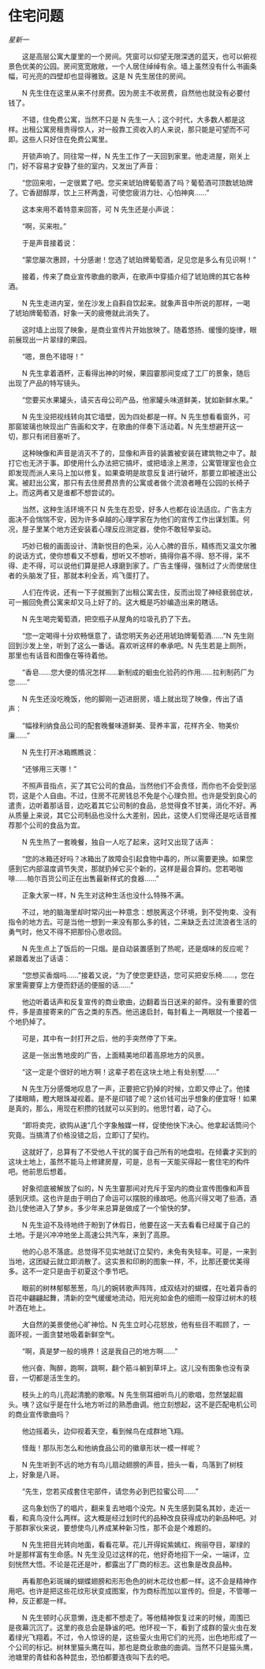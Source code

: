 # 住宅问题

*星新一*

　　这是高层公寓大厦里的一个房间。凭窗可以仰望无限深透的蓝天，也可以俯视景色优美的公园。房间宽宽敞敞，一个人居住绰绰有余。墙上虽然没有什么书画条幅，可光亮的四壁却也显得雅致。这是 N 先生居住的房间。

　　N 先生住在这里从来不付房费。因为房主不收房费，自然他也就没有必要付钱了。

　　不错，住免费公寓，当然不只是 N 先生一人；这个时代，大多数人都是这样。出租公寓房租贵得惊人，对一般靠工资收入的人来说，那只能是可望而不可即。这些人只好住在免费公寓里。

　　开锁声响了。同往常一样，N 先生工作了一天回到家里。他走进屋，刚关上门，好不容易才安静了些的室内，又发出了声音：

　　“您回来啦，一定很累了吧。您买来琥珀牌葡萄酒了吗？葡萄酒可顶数琥珀牌了。它香甜醇厚，饮上三杯两盏，可使您疲消力壮、心怕神爽……”

　　这本来用不着特意来回答，可 N 先生还是小声说：

　　“啊，买来啦。”

　　于是声音接着说：

　　“蒙您屡次惠顾，十分感谢！您选了琥珀牌葡萄酒，足见您是多么有见识啊！”

　　接着，传来了商业宣传歌曲的歌声，在歌声中穿插介绍了琥珀牌的其它各种酒。

　　N 先生走进内室，坐在沙发上自斟自饮起来。就象声音中所说的那样，一喝了琥珀牌葡萄酒，好象一天的疲倦就此消失了。

　　这时墙上出现了映象，是商业宣传片开始放映了。随着悠扬、缓慢的旋律，眼前展现出一片翠绿的果园。

　　“嗯，景色不错呀！”

　　N 先生拿着酒杯，正看得出神的时候，果园霎那间变成了工厂的景象，随后出现了产品的特写镜头。

　　“您要买水果罐头，请买吉母公司产品，他家罐头味道鲜美，犹如新鲜水果。”

　　N 先生没把视线转向其它墙壁，因为四处都是一样。N 先生想看看窗外，可那窗玻璃也映现出广告画和文字，在歌曲的伴奏下活动着。N 先生想避开这一切，那只有闭目塞听了。

　　这种映像和声音是消灭不了的，显像和声音的装置被安装在建筑物之中了。敲打它也无济于事。即使用什么办法把它搞坏，或把墙涂上黑漆，公寓管理室也会立即发现而派人来马上加以修复。如果查明是故意反复进行破坏，那要立即被逐出公寓。被赶出公寓，那只有去住房费昂贵的公寓或者做个流浪者睡在公园的长椅子上。而这两者又是谁都不想尝试的。

　　当然，这种生活环境不只 N 先生在忍受，好多人也都在设法适应。广告主方面决不会惴惴不安，因为许多卓越的心理学家在为他们的宣传工作出谋划策。何况，屋子里某个地方还安装着心理反应测定器，使你不敢轻举妄动。

　　巧妙已极的画面设计、清新悦目的色采，沁人心脾的音乐，精练而又温文尔雅的说话方式，使你想看又不想看，想听又不想听，搞得你喜不得、怒不得，呆不得、走不得，可以说他们算是把人琢磨到家了。广告主懂得，强制过了火而使居住者的头脑发了狂，那就本利全丢，鸡飞蛋打了。

　　人们在传说，还有一下子就搬到了出租公寓去住，反而出现了神经衰弱症状，可一搬回免费公寓来却又马上好了的。这大概是巧妙编造出来的瞎话。

　　N 先生喝完葡萄酒，把空瓶子从屋角的垃圾孔扔了下去。

　　“您一定喝得十分欢畅惬意了，请您明天务必还用琥珀牌葡萄酒……”N 先生刚回到沙发上坐，听到了这么一番话。喜欢听这样的奉承吧。N 先生若是上厕所，那里也有话音和图像在等待着他。

　　“香皂……您大便的情况怎样……新制成的蛔虫化验药的作用……拉利制药厂为您……”

　　N 先生还没吃晚饭，他的脚刚一迈进厨房，墙上就出现了映像，传出了语声：

　　“幅禄利纳食品公司的配套晚餐味道鲜美、营养丰富，花样齐全、物美价廉……”

　　N 先生打开冰箱瞧瞧说：

　　“还够用三天哪！”

　　不照声音指点，买了其它公司的食品，当然他们不会责怪，而你也不会受到惩罚，这是个人自由。不过，住房不花房钱总不免是个心理负担。也许是受到良心的遣责，边听着那话音，边吃着其它公司制的食品，总觉得食不甘美，消化不好。再从质量上来说，其它公司制品也没什么大差别，因此，这使人们觉得还是吃话音推荐那个公司的食品为宜。

　　N 先生热了一套晚餐，独自一人吃了起来，这时又出现了话声：

　　“您的冰箱还好吗？冰箱出了故障会引起食物中毒的，所以需要更换。如果您感到它内部温度调节失灵，那就扔掉它买个新的，这样是最合算的。您若喝咖啡……帕尔百货公司正在出售最新样式的食器……”

　　正象大家一样，N 先生对这种生活也没什么特殊不满。

　　不过，地的脑海里却时常闪出一种意念：想脱离这个环境，到不受拘束、没有指令的地方去。可是当他一想到一来没有那么多的钱，二来缺乏去过流浪者生活的勇气时，他又不得不把那份心思收回。

　　N 先生点上了饭后的一只烟。是自动装置感到了热呢，还是烟味的反应呢？紧跟着发出了话语：

　　“您想买香烟吗……”接着又说，“为了使您更舒适，您可买把安乐椅……，您在家里需要穿上方便而舒适的便服的话……”

　　他边听着话声和反复宣传的商业歌曲，边翻着当日送来的邮件。没有重要的信件，多是直接寄来的广告之类的东西。他迅速启封，每封看上一两眼就一个接着一个地扔掉了。

　　可是，其中有一封打开之后，他的手突然停了下来。

　　这是一张出售地皮的广告，上面精美地印着高原地方的风景。

　　“这一定是个很好的地方啊！这辈子若在这块土地上有处别墅……”

　　N 先生万分感慨地叹息了一声，正要把它扔掉的时候，立即又停止了。他揉了揉眼睛，瞪大眼珠凝视着。是不是印错了呢？这价钱可出乎想象的便宜呀！如果是真的，那么，用现在积攒的钱就可以买到的。他思忖着，动了心。

　　“即将卖完，欲购从速”几个字象触媒一样，促使他快下决心。他拿起话筒问个究竟。当搞清了价格没错之后，立即订了契约。

　　这就好了，总算有了不受他人干扰的属于自己所有的地盘啦。在倾囊才买到的这块土地上，虽然不能马上修建房屋，可是，总有一天能买得起一套住宅的构件吧。他前思后想着。

　　好象彻底被解放了似的，N 先生霎那间对充斥于室内的商业宣传图像和声音感到厌烦。这也许是由于明白了命运可以摆脱的缘故吧。他高兴得又喝了些酒，酒劲儿使他进入了梦乡。多少年来总算是做成了一个愉快的梦。

　　N 先生迫不及待地终于盼到了休假日，他要在这一天去看看已经属于自己的土地。于是兴冲冲地坐上高速公共汽车，来到了高原。

　　他的心总不落底。总觉得不见实地就订立契约，未免有失轻率。可是，一来到当地，这团疑云就立即消散了。这实景和印刷的图象一样，不，比那还要优美得多。这不一定只是由于初夏这个季节吧。

　　眼前的树林郁郁葱葱，鸟儿的婉转歌声阵阵，成双结对的蝴蝶，在吐着异香的百花中翩翩起舞，清新的空气缓缓地流动，阳光宛如金色的细雨一般穿过树木的枝叶洒在地上。

　　大自然的美景使他心旷神恰。N 先生立时心花怒放，他有些目不暇顾了，一面环视，一面贪婪地吸着新鲜空气。

　　“啊，真是梦一般的境界！这是我自己的地方啊……”

　　他兴奋、陶醉，跑啊，跳啊，翻个筋斗躺到草坪上。这儿没有图象也没有录音，一切都是活生生的。

　　枝头上的鸟儿亮起清脆的歌喉。N 先生侧耳细听鸟儿的歌唱，忽然皱起眉头。咦？这似乎是在什么地方听过的熟悉曲调。他立刻想起，这不是匹配电机公司的商业宣传歌曲吗？

　　他边摇着头，边仰视着天空，看到候鸟在成群地飞翔。

　　怪哉！那队形怎么和他纳食品公司的徽章形状一模一样呢？

　　N 先生听到不远的地方有鸟儿扇动翅膀的声音，扭头一看，鸟落到了树枝上，好象是八哥。

　　“先生，您若买成套住宅部件，请您务必到巴拉蜜公司……”

　　这鸟象划伤了的唱片，翻来复去地唱个没完。N 先生感到莫名其妙，走近一看，和真鸟没什么两样。这大概是经过划时代的品种改良获得成功的新品种吧。对于那群家伙来说，要想使鸟儿养成某种新习性，那不会是个难题的。

　　N 先生把目光转向地面，看看花草。花儿开得姹紫嫣红、绚丽夺目，翠绿的叶是那样富有生命感。N 先生没见过这样的花，他好奇地招下一朵，一端详，立刻恍然大悟。不论是花还是叶，都露出了厂商的标志。这也象是改良品种。

　　再看那色彩斑斓的蝴蝶翅膀和形形色色的树木花纹也都一样。这不会是精神作用吧。也许是把这些花纹形状变成图案，作为商标而加以宣传的。但是，不管哪一种，反正都是一样。

　　N 先生顿时心灰意懒，连走都不想走了。等他精神恢复过来的时候，周围已是夜幕沉沉了。这里的夜总会是静谧的吧。他环视一下，看到了成群的萤火虫在发着绿光飞翔着。不过，令人惊讶的是，这些萤火虫用它们的光亮，出色地形成了一个公司的标记。树林里猫头鹰在叫，那也是商业歌曲的曲调。当然不只是猫头鹰，池塘里的青蛙和各种昆虫，恐怕都要连夜叫下去的吧。